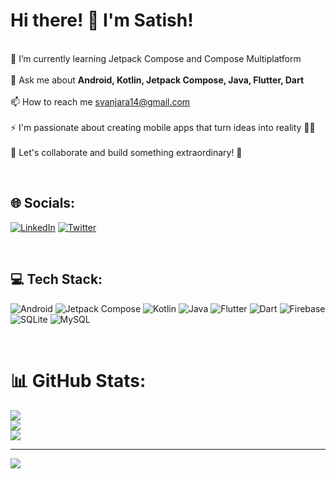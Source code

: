 # Hi there! 👋 I'm Satish!
<br>🌱 I’m currently learning Jetpack Compose and Compose Multiplatform
<br><br>💬 Ask me about <b>Android, Kotlin, Jetpack Compose, Java, Flutter, Dart</b>
<br><br>📫 How to reach me svanjara14@gmail.com
<br><br>⚡ I'm passionate about creating mobile apps that turn ideas into reality 📱✨
<br><br>🚀 Let's collaborate and build something extraordinary! 🚀

<br>

## 🌐 Socials:
[![LinkedIn](https://img.shields.io/badge/LinkedIn-%230077B5.svg?style=for-the-badge&logo=linkedin&logoColor=white)](https://linkedin.com/in/satish-vanjara-204409a6) 
[![Twitter](https://img.shields.io/badge/Twitter-%231DA1F2.svg?style=for-the-badge&logo=Twitter&logoColor=white)](https://twitter.com/satis_fy_) 

<br>

## 💻 Tech Stack:
![Android](https://img.shields.io/badge/android-00A95C?style=for-the-badge&logo=android&logoColor=white) 
![Jetpack Compose](https://img.shields.io/badge/Jetpack%20Compose-%232284F2.svg?style=for-the-badge&logo=jetpackcompose&logoColor=white) 
![Kotlin](https://img.shields.io/badge/kotlin-%237F52FF.svg?style=for-the-badge&logo=kotlin&logoColor=white) 
![Java](https://img.shields.io/badge/java-%23ED8B00.svg?style=for-the-badge&logo=openjdk&logoColor=white) 
![Flutter](https://img.shields.io/badge/Flutter-%2302569B.svg?style=for-the-badge&logo=Flutter&logoColor=white) 
![Dart](https://img.shields.io/badge/dart-%230175C2.svg?style=for-the-badge&logo=dart&logoColor=white)
![Firebase](https://img.shields.io/badge/firebase-%23039BE5.svg?style=for-the-badge&logo=firebase) 
![SQLite](https://img.shields.io/badge/sqlite-%2307405e.svg?style=for-the-badge&logo=sqlite&logoColor=white) 
![MySQL](https://img.shields.io/badge/mysql-%2300000f.svg?style=for-the-badge&logo=mysql&logoColor=white) 

<br>

# 📊 GitHub Stats:
![](https://github-readme-stats.vercel.app/api?username=satis-fy&theme=dark&hide_border=false&include_all_commits=true&count_private=true)<br/>
![](https://github-readme-streak-stats.herokuapp.com/?user=satis-fy&theme=dark&hide_border=false)<br/>
![](https://github-readme-stats.vercel.app/api/top-langs/?username=satis-fy&theme=dark&hide_border=false&include_all_commits=true&count_private=true&layout=compact)

---
[![](https://visitcount.itsvg.in/api?id=satis-fy&icon=0&color=12)](https://visitcount.itsvg.in)

<br>
